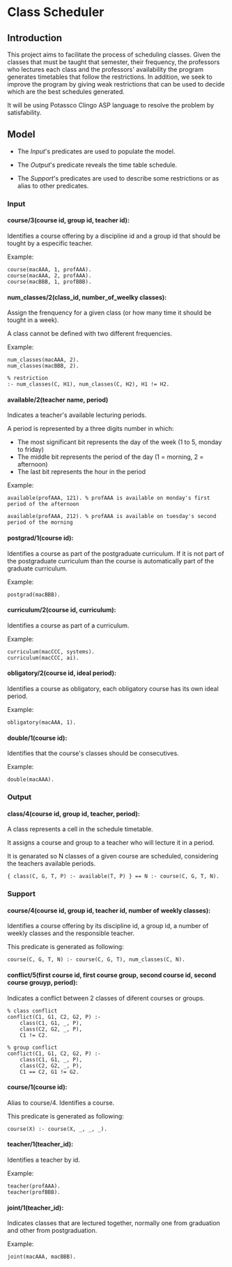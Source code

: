 # Class Scheduler

## Introduction

This project aims to facilitate the process of scheduling classes. Given the classes that must be taught that semester, their frequency, the professors who lectures each class and the professors' availability the program generates timetables that follow the restrictions. In addition, we seek to improve the program by giving weak restrictions that can be used to decide which are the best schedules generated. 

It will be using Potassco Clingo ASP language to resolve the problem by satisfability.

## Model
- The *Input*'s predicates are used to populate the model.

- The *Output*'s predicate reveals the time table schedule.

- The *Support*'s predicates are used to describe some restrictions or as alias to other predicates.

### Input

####  **course/3(course id, group id, teacher id)**: 

Identifies a course offering by a discipline id and a group id that should be tought by a especific teacher.

Example:
```
course(macAAA, 1, profAAA).
course(macAAA, 2, profAAA).
course(macBBB, 1, profBBB).
```

####  **num_classes/2(class_id, number_of_weelky classes)**: 

Assign the frenquency for a given class (or how many time it should be tought in a week).

A class cannot be defined with two different frequencies.

Example:
```
num_classes(macAAA, 2).
num_classes(macBBB, 2).

% restriction
:- num_classes(C, H1), num_classes(C, H2), H1 != H2.
```

####  **available/2(teacher name, period)** 

Indicates a teacher's available lecturing periods.

A period is represented by a three digits number in which:
- The most significant bit represents the day of the week (1 to 5, monday to friday)
- The middle bit represents the period of the day (1 = morning, 2 = afternoon)
- The last bit represents the hour in the period

Example:
```
available(profAAA, 121). % profAAA is available on monday's first period of the afternoon

available(profAAA, 212). % profAAA is available on tuesday's second period of the morning
```

####  **postgrad/1(course id)**: 

Identifies a course as part of the postgraduate curriculum. If it is not part of the postgraduate curriculum than the course is automatically part of the graduate curriculum.

Example:
```
postgrad(macBBB).
```

####  **curriculum/2(course id, curriculum)**: 

Identifies a course as part of a curriculum.

Example:
```
curriculum(macCCC, systems).
curriculum(macCCC, ai).
```

####  **obligatory/2(course id, ideal period)**: 

Identifies a course as obligatory, each obligatory course has its own ideal period.

Example:
```
obligatory(macAAA, 1).
```

####  **double/1(course id)**: 

Identifies that the course's classes should be consecutives.

Example:
```
double(macAAA).
```

### Output
####  **class/4(course id, group id, teacher, period)**: 

A class represents a cell in the schedule timetable.

It assigns a course and group to a teacher who will lecture it in a period.

It is genarated so N classes of a given course are scheduled, considering the teachers available periods. 
```
{ class(C, G, T, P) :- available(T, P) } == N :- course(C, G, T, N).
```

### Support

####  **course/4(course id, group id, teacher id, number of weekly classes)**: 

Identifies a course offering by its discipline id, a group id, a number of weekly classes and the responsible teacher. 

This predicate is generated as following:
```
course(C, G, T, N) :- course(C, G, T), num_classes(C, N).
```

####  **conflict/5(first course id, first course group, second course id, second course grouyp, period)**: 

Indicates a conflict between 2 classes of diferent courses or groups.

```
% class conflict
conflict(C1, G1, C2, G2, P) :-
    class(C1, G1, _, P),
    class(C2, G2, _, P),
    C1 != C2.

% group conflict
conflict(C1, G1, C2, G2, P) :-
    class(C1, G1, _, P),
    class(C2, G2, _, P),
    C1 == C2, G1 != G2.
```

####  **course/1(course id)**: 

Alias to course/4. Identifies a course.

This predicate is generated as following:
```
course(X) :- course(X, _, _, _).
```

####  **teacher/1(teacher_id)**: 

Identifies a teacher by id.

Example:
```
teacher(profAAA).
teacher(profBBB).
```
####  **joint/1(teacher_id)**:

Indicates classes that are lectured together, normally one from graduation and other from postgraduation.

Example:

```
joint(macAAA, macBBB).
```
